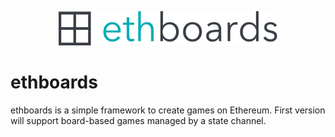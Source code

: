 <p align="center">
  <img width="350" height="55" src="public/assets/general/title.png">
</p>

# ethboards

ethboards is a simple framework to create games on Ethereum.
First version will support board-based games managed by a state channel.
